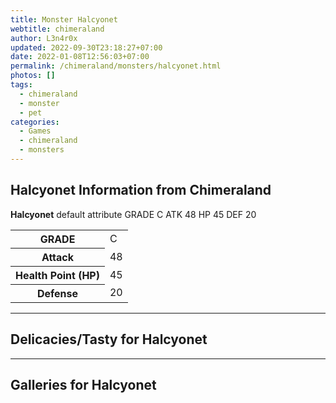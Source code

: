 ```yaml
---
title: Monster Halcyonet
webtitle: chimeraland
author: L3n4r0x
updated: 2022-09-30T23:18:27+07:00
date: 2022-01-08T12:56:03+07:00
permalink: /chimeraland/monsters/halcyonet.html
photos: []
tags:
  - chimeraland
  - monster
  - pet
categories:
  - Games
  - chimeraland
  - monsters
---
```


<section id="bootstrap-wrapper"><link rel="stylesheet" href="https://rawcdn.githack.com/dimaslanjaka/Web-Manajemen/870a349/css/bootstrap-5-3-0-alpha3-wrapper.css"/><h2 id="attribute">Halcyonet Information from Chimeraland</h2><p><b>Halcyonet</b> default attribute GRADE C ATK 48 HP 45 DEF 20<table><tr><th>GRADE</th><td>C</td></tr><tr><th>Attack</th><td>48</td></tr><tr><th>Health Point (HP)</th><td>45</td></tr><tr><th>Defense</th><td>20</td></tr></table></p><hr/><h2 id="delicacies">Delicacies/Tasty for Halcyonet</h2><div class="bg-dark text-light"></div><hr/><div id="gallery"><h2>Galleries for Halcyonet</h2><div class="row"></div></div></section>